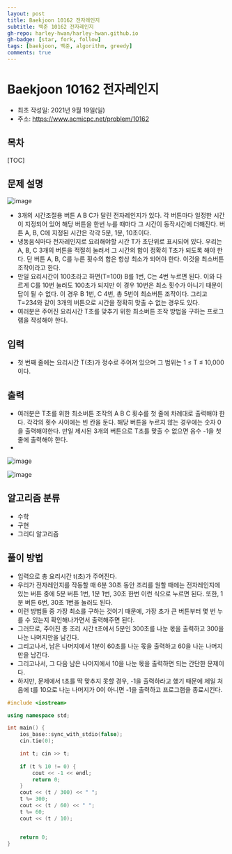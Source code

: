```yaml
---
layout: post
title: Baekjoon 10162 전자레인지
subtitle: 백준 10162 전자레인지
gh-repo: harley-hwan/harley-hwan.github.io
gh-badge: [star, fork, follow]
tags: [baekjoon, 백준, algorithm, greedy]
comments: true
---
```


# Baekjoon 10162 전자레인지

- 최초 작성일: 2021년 9월 19일(일)
- 주소: https://www.acmicpc.net/problem/10162

## 목차
[TOC]

## 문제 설명
![image](https://user-images.githubusercontent.com/68185569/133917563-09ad9064-6a6b-4035-964c-af102048d8c7.png)

- 3개의 시간조절용 버튼 A B C가 달린 전자레인지가 있다. 각 버튼마다 일정한 시간이 지정되어 있어 해당 버튼을 한번 누를 때마다 그 시간이 동작시간에 더해진다. 버튼 A, B, C에 지정된 시간은 각각 5분, 1분, 10초이다.
- 냉동음식마다 전자레인지로 요리해야할 시간 T가 초단위로 표시되어 있다. 우리는 A, B, C 3개의 버튼을 적절히 눌러서 그 시간의 합이 정확히 T초가 되도록 해야 한다. 단 버튼 A, B, C를 누른 횟수의 합은 항상 최소가 되어야 한다. 이것을 최소버튼 조작이라고 한다. 
- 만일 요리시간이 100초라고 하면(T=100) B를 1번, C는 4번 누르면 된다. 이와 다르게 C를 10번 눌러도 100초가 되지만 이 경우 10번은 최소 횟수가 아니기 때문이 답이 될 수 없다. 이 경우 B 1번, C 4번, 총 5번이 최소버튼 조작이다. 그리고 T=234와 같이 3개의 버튼으로 시간을 정확히 맞출 수 없는 경우도 있다. 
- 여러분은 주어진 요리시간 T초를 맞추기 위한 최소버튼 조작 방법을 구하는 프로그램을 작성해야 한다. 

## 입력
- 첫 번째 줄에는 요리시간 T(초)가 정수로 주어져 있으며 그 범위는 1 ≤ T ≤ 10,000 이다. 



## 출력

- 여러분은 T초를 위한 최소버튼 조작의 A B C 횟수를 첫 줄에 차례대로 출력해야 한다. 각각의 횟수 사이에는 빈 칸을 둔다. 해당 버튼을 누르지 않는 경우에는 숫자 0을 출력해야한다. 만일 제시된 3개의 버튼으로 T초를 맞출 수 없으면 음수 -1을 첫 줄에 출력해야 한다. 
- 
![image](https://user-images.githubusercontent.com/68185569/133917599-36d9e7db-dd7f-4bb7-9292-1bea116b9fbe.png)

![image](https://user-images.githubusercontent.com/68185569/133917584-e797a15a-0977-46ec-a528-3e32cb00ed57.png)


## 알고리즘 분류

- 수학
- 구현
- 그리디 알고리즘

## 풀이 방법

- 입력으로 총 요리시간 t(초)가 주어진다. 
- 우리가 전자레인지를 작동할 때 6분 30초 동안 조리를 원할 때에는 전자레인지에 있는 버튼 중에 5분 버튼 1번, 1분 1번, 30초 한번 이런 식으로 누르면 된다. 또한, 1분 버튼 6번, 30초 1번을 눌러도 된다.
- 이런 방법들 중 가장 최소를 구하는 것이기 때문에, 가장 초가 큰 버튼부터 몇 번 누를 수 있는지 확인해나가면서 출력해주면 된다.
- 그러므로, 주어진 총 조리 시간 t초에서 5분인 300초를 나눈 몫을 출력하고 300을 나눈 나머지만을 남긴다. 
- 그리고나서, 남은 나머지에서 1분이 60초를 나눈 몫을 출력하고 60을 나눈 나머지만을 남긴다.
- 그리고나서, 그 다음 남은 나머지에서 10을 나눈 몫을 출력하면 되는 간단한 문제이다.
- 하지만, 문제에서 t초를 딱 맞추지 못할 경우, -1을 출력하라고 했기 때문에 제일 처음에 t를 10으로 나눈 나머지가 0이 아니면 -1을 출력하고 프로그램을 종료시킨다.


```c++
#include <iostream>

using namespace std;

int main() {
    ios_base::sync_with_stdio(false);
    cin.tie(0);

    int t; cin >> t;
    
    if (t % 10 != 0) {
        cout << -1 << endl;
        return 0;
    }
    cout << (t / 300) << " ";
    t %= 300;
    cout << (t / 60) << " ";
    t %= 60;
    cout << (t / 10);


    return 0;
}
```

